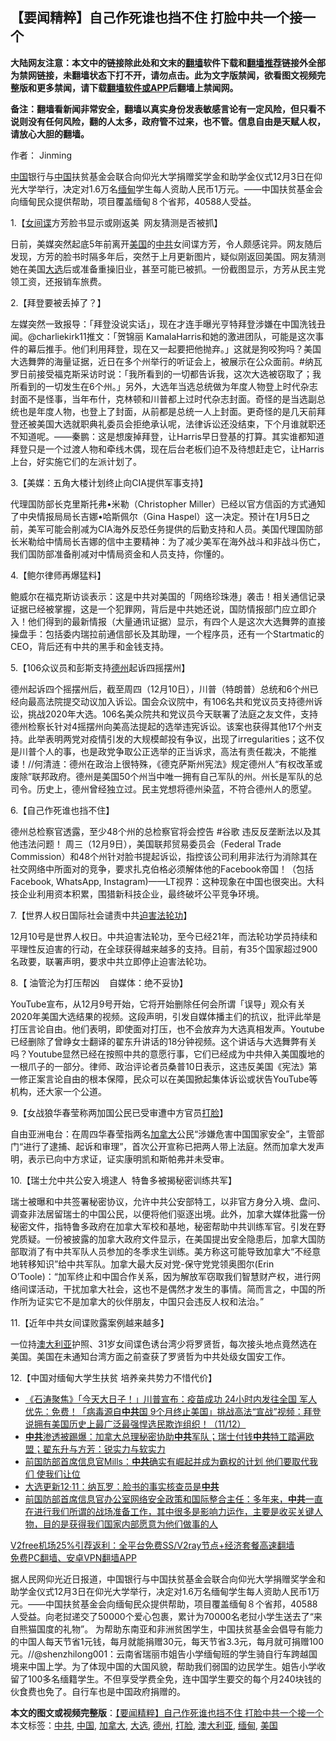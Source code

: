  <h2>【要闻精粹】自己作死谁也挡不住 打脸中共一个接一个</h2> <p class="notice"><b>大陆网友注意：本文中的链接除此处和文末的<a href="https://github.com/bannedbook/fanqiang" >翻墙</a>软件下载和<a href="https://github.com/killgcd/justmysocks/blob/master/README.md">翻墙推荐</a>链接外全部为禁网链接，未翻墙状态下打不开，请勿点击。此为文字版禁闻，欲看图文视频完整版和更多禁闻，请下载<a href="https://github.com/bannedbook/fanqiang">翻墙软件或APP</a>后翻墙上禁闻网。</p><p>备注：翻墙看新闻非常安全，翻墙以真实身份发表敏感言论有一定风险，但只看不说则没有任何风险，翻的人太多，政府管不过来，也不管。信息自由是天赋人权，请放心大胆的翻墙。</b></p>  <div class="entry"> <p>作者： Jinming</p> <p id="summary"><span class='wp_keywordlink_affiliate'><a href="https://www.bannedbook.org/" title="中国" target="_blank">中国</a></span>银行与<a href="https://www.bannedbook.org/bnews/tag/%E4%B8%AD%E5%9B%BD/" class="st_tag internal_tag" rel="tag" title="标签 中国 下的日志">中国</a>扶贫基金会联合向仰光大学捐赠奖学金和助学金仪式12月3日在仰光大学举行，决定对1.6万名<a href="https://www.bannedbook.org/bnews/tag/%e7%bc%85%e7%94%b8/" class="st_tag internal_tag" rel="tag" title="标签 缅甸 下的日志">缅甸</a>学生每人资助人民币1万元。——中国扶贫基金会向缅甸民众提供帮助，项目覆盖缅甸８个省邦，40588人受益。</p> <p>1.【<span class='wp_keywordlink'><a href="https://www.bannedbook.org/forum2/topic3076.html" title="《传奇女谍-邓文迪传》" target="_blank">女间谍</a></span>方芳脸书显示或刚返美&nbsp; 网友猜测是否被抓】</p> <p>日前，美媒突然起底5年前离开<a href="https://www.bannedbook.org/bnews/tag/%e7%be%8e%e5%9b%bd/" class="st_tag internal_tag" rel="tag" title="标签 美国 下的日志">美国</a>的<a href="https://www.bannedbook.org/bnews/tag/%e4%b8%ad%e5%85%b1/" class="st_tag internal_tag" rel="tag" title="标签 中共 下的日志">中共</a>女间谍方芳，令人颇感诧异。网友随后发现，方芳的脸书时隔多年后，突然于上月更新图片，疑似刚返回美国。网友猜测她在美国<a href="https://www.bannedbook.org/bnews/tag/%e5%a4%a7%e9%80%89/" class="st_tag internal_tag" rel="tag" title="标签 大选 下的日志">大选</a>后或准备重操旧业，甚至可能已被抓。一份截图显示，方芳从民主党领工资，还报销车旅费。</p> <p>2.【拜登要被丢掉了？】</p> <p>左媒突然一致报导：「拜登没说实话」，现在才连手曝光亨特拜登涉嫌在中国洗钱丑闻。@charliekirk11推文：「贺锦丽 KamalaHarris和她的激进团队，可能是这次事件的幕后推手。他们利用拜登，现在又一起要把他抛弃。」这就是狗咬狗吗？美国大选舞弊的海量证据，近日在多个州举行的听证会上，被展示在公众面前。#纳瓦罗日前接受福克斯采访时说：「我所看到的一切都告诉我，这次大选被窃取了；我所看到的一切发生在6个州。」另外，大选年当选总统做为年度人物登上时代杂志封面不是怪事，当年布什，克林顿和川普都上过时代杂志封面。奇怪的是当选副总统也是年度人物，也登上了封面，从前都是总统一人上封面。更奇怪的是几天前拜登还被美国大选就职典礼委员会拒绝承认呢，法律诉讼还没结束，下个月谁就职还不知道呢。——秦鹏：这是想废掉拜登，让Harris早日登基的打算。其实谁都知道拜登只是一个过渡人物和牵线木偶，现在后台老板们迫不及待想赶走它，让Harris上台，好实施它们的左派计划了。</p>  <p>3.【美媒：五角大楼计划终止向CIA提供军事支持】</p> <p>代理国防部长克里斯托弗•米勒（Christopher Miller）已经以官方信函的方式通知了中央情报局局长吉娜•哈斯佩尔（Gina Haspel）这一决定。预计在1月5日之前，美军可能会削减为CIA海外反恐任务提供的后勤支持和人员。美国代理国防部长米勒给中情局长吉娜的信中主要精神：为了减少美军在海外战斗和非战斗伤亡，我们国防部准备削减对中情局资金和人员支持，你懂的。</p> <p>4.【鲍尔律师再爆猛料】</p> <p>鲍威尔在福克斯访谈表示：这是中共对美国的「网络珍珠港」袭击！相关通信记录证据已经被掌握，这是一个犯罪网，背后是中共她还说，国防情报部门应立即介入！他们得到的最新情报（大量通讯证据）显示，有四个人是这次大选舞弊的直接操盘手：包括委内瑞拉前通信部长及其助理，一个程序员，还有一个Startmatic的CEO，背后还有中共的黑手和金钱支持。</p> <p>5.【106众议员和彭斯支持<a href="https://www.bannedbook.org/bnews/tag/%e5%be%b7%e5%b7%9e/" class="st_tag internal_tag" rel="tag" title="标签 德州 下的日志">德州</a>起诉四摇摆州】</p> <p>德州起诉四个摇摆州后，截至周四（12月10日），川普（特朗普）总统和6个州已经向最高法院提交动议加入诉讼。国会众议院中，有106名共和党议员支持德州诉讼，挑战2020年大选。106名美众院共和党议员今天联署了法庭之友文件，支持德州检察长针对4摇摆州向美高法提起的选举违宪诉讼。该案也获得其他17个州支持。此举表明两党对疫情引发的大规模邮投有争议，出现了irregularities；这不仅是川普个人的事，也是政党争取公正选举的正当诉求，高法有责任裁决，不能推诿！//何清涟：德州在政治上很特殊，《德克萨斯州宪法》规定德州人“有权改革或废除”联邦政府。德州是美国50个州当中唯一拥有自己军队的州。州长是军队的总司令。历史上，德州曾经独立过。民主党想将德州染蓝，不符合德州人的愿望。</p>  <p>6.【自己作死谁也挡不住】</p> <p>德州总检察官透露，至少48个州的总检察官将会控告 #谷歌 违反反垄断法以及其他违法问题！&nbsp;周三（12月9日），美国联邦贸易委员会（Federal Trade Commission）和48个州针对脸书提起诉讼，指控该公司利用非法行为消除其在社交网络中所面对的竞争，要求扎克伯格必须解体他的Facebook帝国！（包括Facebook, WhatsApp, Instagram)——LT视界：这种现象在中国也很突出。大科技企业利用资本积累，围猎新科技企业，最终破坏公平竞争环境。</p> <p>7.【世界人权日国际社会谴责中共<span class='wp_keywordlink'><a href="https://www.bannedbook.org/forum11/topic278.html" title="评江泽民与中共相互利用迫害法轮功" target="_blank">迫害法轮功</a></span>】</p> <p>12月10号是世界人权日。中共迫害法轮功，至今已经21年，而法轮功学员持续和平理性反迫害的行动，在全球获得越来越多的支持。目前，有35个国家超过900名政要，联署声明，要求中共立即停止迫害法轮功。</p> <p>8.【 油管沦为打压帮凶&nbsp; &nbsp; 自媒体：绝不妥协】</p> <p>YouTube宣布，从12月9号开始，它将开始删除任何会所谓「误导」观众有关2020年美国大选结果的视频。这段声明，引发自媒体播主们的抗议，批评此举是打压言论自由。他们表明，即使面对打压，也不会放弃为大选真相发声。Youtube已经删除了曾峥女士翻译的翟东升讲话的18分钟视频。这个讲话与大选舞弊有关吗？Youtube显然已经在按照中共的意愿行事，它们已经成为中共伸入美国腹地的一根爪子的一部分。律师、政治评论者员桑普10日表示，这违反美国《宪法》第一修正案言论自由的根本保障，民众可以在美国掀起集体诉讼或状告YouTube等机构，还大家一个公道。</p>  <p>9.【女战狼华春莹称两加国公民已受审遭中方官员<a href="https://www.bannedbook.org/bnews/tag/%e6%89%93%e8%84%b8/" class="st_tag internal_tag" rel="tag" title="标签 打脸 下的日志">打脸</a>】</p> <p>自由亚洲电台：在周四华春莹指两名<a href="https://www.bannedbook.org/bnews/tag/%e5%8a%a0%e6%8b%bf%e5%a4%a7/" class="st_tag internal_tag" rel="tag" title="标签 加拿大 下的日志">加拿大</a>公民“涉嫌危害中国国家安全”，主管部门“进行了逮捕、起诉和审理”，首次公开宣称已把两人带上法庭。然而加拿大发声明，表示已向中方求证，证实康明凯和斯帕弗并未受审。</p> <p>10.【瑞士允中共公安入境逮人&nbsp; 特鲁多被揭秘密训练共军】</p> <p>瑞士被曝和中共签署秘密协议，允许中共公安部特工，以非官方身分入境、盘问、调查非法居留瑞士的中国公民，以便将他们驱逐出境。此外，加拿大媒体批露一份秘密文件，指特鲁多政府在加拿大军校和基地，秘密帮助中共训练军官。引发在野党质疑。一份被披露的加拿大政府文件显示，在美国提出安全隐患后，加拿大国防部取消了有中共军队人员参加的冬季求生训练。美方称这可能导致加拿大“不经意地转移知识”给中共军队。加拿大最大反对党-保守党党领奥图尔(Erin O&#8217;Toole)：“加军终止和中国合作关系，因为解放军窃取我们智慧财产权，进行网络间谍活动，干扰加拿大社会，这也不是偶然才发生的事情。简而言之，中国的所作所为证实它不是加拿大的伙伴朋友，中国只会违反人权和法治。”</p> <p>11.【近年中共女间谍败露案例越来越多】</p> <p>一位持<a href="https://www.bannedbook.org/bnews/tag/%e6%be%b3%e5%a4%a7%e5%88%a9%e4%ba%9a/" class="st_tag internal_tag" rel="tag" title="标签 澳大利亚 下的日志">澳大利亚</a>护照、31岁女间谍色诱台湾少将罗贤哲，每次接头地点竟然选在美国。美国在未通知台湾方面之前查获了罗贤哲为中共处级女国安工作。</p>  <p>12.【中国对缅甸大学生扶贫 培养亲共势力不惜代价】</p> <ul class='op-related-articles' title='相关阅读'> <li><a href='https://www.bannedbook.org/bnews/bannedvideo/20201212/1446340.html' target='_blank'>《石涛聚焦》「今天大日子！」川普宣布：疫苗成功 24小时内发往全国 军人优先：免费！「病毒源自<b>中共</b>国 9个月终止美国」挑战高法“宣战”视频：拜登说拥有美国历史上最广泛最强悍选民欺诈组织！（11/12）</a></li> <li><a href='https://www.bannedbook.org/bnews/bannedvideo/20201212/1446316.html' target='_blank'><b>中共</b>渗透被踢爆：加拿大总理秘密协助<b>中共</b>军队；瑞士付钱<b>中共</b>特工踏遍欧盟；翟东升与方芳：锐实力与软实力</a></li> <li><a href='https://www.bannedbook.org/bnews/bannedvideo/20201212/1446305.html' target='_blank'>前国防部首席信息官Mills：<b>中共</b>确实有崛起并成为霸权的计划 他们要取代我们 使我们让位</a></li> <li><a href='https://www.bannedbook.org/bnews/cbnews/20201212/1446296.html' target='_blank'>大选更新12·11：纳瓦罗：脸书的事实核查员是<b>中共</b></a></li> <li><a href='https://www.bannedbook.org/bnews/bannedvideo/20201212/1446267.html' target='_blank'>前国防部首席信息官办公室网络安全政策和国际整合主任：多年来，<b>中共</b>一直在进行我们所谓的战场准备工作，其中很多是影响力运作，主要是收买关键人物，目的是获得我们国家内部愿意为他们做事的人</a></li> </ul> <p class="texttj"> <a href="https://github.com/bannedbook/fanqiang/wiki/V2ray%E6%9C%BA%E5%9C%BA" target="_blank">V2free机场25%引荐返利：全平台免费SS/V2ray节点+经济套餐高速翻墙</a><br/> <a href="https://github.com/bannedbook/fanqiang/wiki/%E7%A6%81%E9%97%BB%E7%BD%91%E5%AE%89%E5%8D%93%E7%BF%BB%E5%A2%99%E6%96%B0%E9%97%BBAPP" target="_blank">免费PC翻墙、安卓VPN翻墙APP</a></p><p>据人民网仰光近日报道，中国银行与中国扶贫基金会联合向仰光大学捐赠奖学金和助学金仪式12月3日在仰光大学举行，决定对1.6万名缅甸学生每人资助人民币1万元。——中国扶贫基金会向缅甸民众提供帮助，项目覆盖缅甸８个省邦，40588人受益。向老挝递交了50000个爱心包裹，累计为70000名老挝小学生送去了“来自熊猫国度的礼物”。 为帮助东南亚和非洲贫困学生，中国扶贫基金会倡导有能力的中国人每天节省1元钱，每月就能捐赠30元，每天节省3.3元，每月就可捐赠100元。//@shenzhilong001：云南省瑞丽市姐告小学缅甸班的学生骑自行车跨越国境来中国上学。为了体现中国的大国风貌，帮助我们弱国的边民学生。姐告小学收留了100多名缅籍学生。不但享受学费全免，连中国学生要交的每个月240块钱的伙食费也免了。自行车也是中国政府捐赠的。</p><a name='sharetosocial'></a>       <div><b>本文的图文或视频完整版</b>：<a href='https://www.bannedbook.org/bnews/comments/20201212/1446345.html'>【要闻精粹】自己作死谁也挡不住 打脸中共一个接一个</a></div>  </div><!--END ENTRY--> <div class="postfooter"> <div>本文标签：<a href="https://www.bannedbook.org/bnews/tag/%e4%b8%ad%e5%85%b1/" rel="tag">中共</a>, <a href="https://www.bannedbook.org/bnews/tag/%E4%B8%AD%E5%9B%BD/" rel="tag">中国</a>, <a href="https://www.bannedbook.org/bnews/tag/%e5%8a%a0%e6%8b%bf%e5%a4%a7/" rel="tag">加拿大</a>, <a href="https://www.bannedbook.org/bnews/tag/%e5%a4%a7%e9%80%89/" rel="tag">大选</a>, <a href="https://www.bannedbook.org/bnews/tag/%e5%be%b7%e5%b7%9e/" rel="tag">德州</a>, <a href="https://www.bannedbook.org/bnews/tag/%e6%89%93%e8%84%b8/" rel="tag">打脸</a>, <a href="https://www.bannedbook.org/bnews/tag/%e6%be%b3%e5%a4%a7%e5%88%a9%e4%ba%9a/" rel="tag">澳大利亚</a>, <a href="https://www.bannedbook.org/bnews/tag/%e7%bc%85%e7%94%b8/" rel="tag">缅甸</a>, <a href="https://www.bannedbook.org/bnews/tag/%e7%be%8e%e5%9b%bd/" rel="tag">美国</a></div>  </div><!--END POSTFOOTER--> 